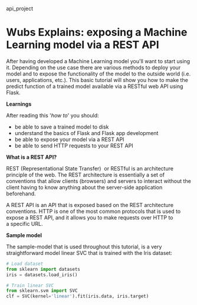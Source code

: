 api_project
# Wubs Explains: exposing a Machine Learning model via a REST API

After having developed a Machine Learning model you'll want to start using it. Depending on the use case there are various methods to deploy your model and to expose the functionality of the model to the outside world (i.e. users, applications, etc.). This basic tutorial will show you how to make the predict function of a trained model available via a RESTful web API using Flask.

  
**Learnings**

After reading this '_how to_' you should:

- be able to save a trained model to disk
- understand the basics of Flask and Flask app development
- be able to expose your model via a REST API
- be able to send HTTP requests to your REST API  
  

**What is a REST API?**

REST (Representational State Transfer)  or RESTful is an architecture principle of the web. The REST architecture is essentially a set of conventions that allow clients (browsers) and servers to interact without the client having to know anything about the server-side application beforehand.

A REST API is an API that is exposed based on the REST architecture conventions. HTTP is one of the most common protocols that is used to expose a REST API, and it allows you to make requests over HTTP to a specific URL.

  
**Sample model**

The sample-model that is used throughout this tutorial, is a very straightforward model linear SVC that is trained with the Iris dataset:

 
```python    
# Load dataset
from sklearn import datasets
iris = datasets.load_iris()

# Train linear SVC
from sklearn.svm import SVC
clf = SVC(kernel='linear').fit(iris.data, iris.target)
```

